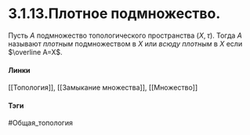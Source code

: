 # 3.1.13.Плотное подмножество.
Пусть $A$ подмножество топологического пространства $(X,\tau)$. Тогда $A$ называют *плотным* подмножеством в $X$ или *всюду плотным* в $X$ если $\overline A=X$.
#### Линки 
[[Топология]], 
[[Замыкание множества]],
[[Множество]]
#### Тэги 
 #Общая_топология